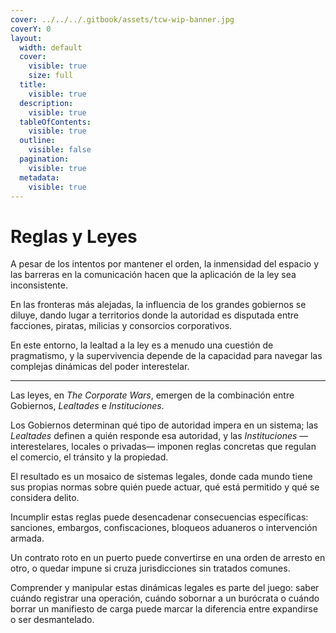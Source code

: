 ```yaml
---
cover: ../../../.gitbook/assets/tcw-wip-banner.jpg
coverY: 0
layout:
  width: default
  cover:
    visible: true
    size: full
  title:
    visible: true
  description:
    visible: true
  tableOfContents:
    visible: true
  outline:
    visible: false
  pagination:
    visible: true
  metadata:
    visible: true
---
```


# Reglas y Leyes

A pesar de los intentos por mantener el orden, la inmensidad del espacio y las barreras en la comunicación hacen que la aplicación de la ley sea inconsistente.

En las fronteras más alejadas, la influencia de los grandes gobiernos se diluye, dando lugar a territorios donde la autoridad es disputada entre facciones, piratas, milicias y consorcios corporativos.

En este entorno, la lealtad a la ley es a menudo una cuestión de pragmatismo, y la supervivencia depende de la capacidad para navegar las complejas dinámicas del poder interestelar.

***

Las leyes, en _The Corporate Wars_, emergen de la combinación entre Gobiernos, _Lealtades_ e _Instituciones_.

Los Gobiernos determinan qué tipo de autoridad impera en un sistema; las _Lealtades_ definen a quién responde esa autoridad, y las _Instituciones_ —interestelares, locales o privadas— imponen reglas concretas que regulan el comercio, el tránsito y la propiedad.

El resultado es un mosaico de sistemas legales, donde cada mundo tiene sus propias normas sobre quién puede actuar, qué está permitido y qué se considera delito.

Incumplir estas reglas puede desencadenar consecuencias específicas: sanciones, embargos, confiscaciones, bloqueos aduaneros o intervención armada.

Un contrato roto en un puerto puede convertirse en una orden de arresto en otro, o quedar impune si cruza jurisdicciones sin tratados comunes.

Comprender y manipular estas dinámicas legales es parte del juego: saber cuándo registrar una operación, cuándo sobornar a un burócrata o cuándo borrar un manifiesto de carga puede marcar la diferencia entre expandirse o ser desmantelado.
